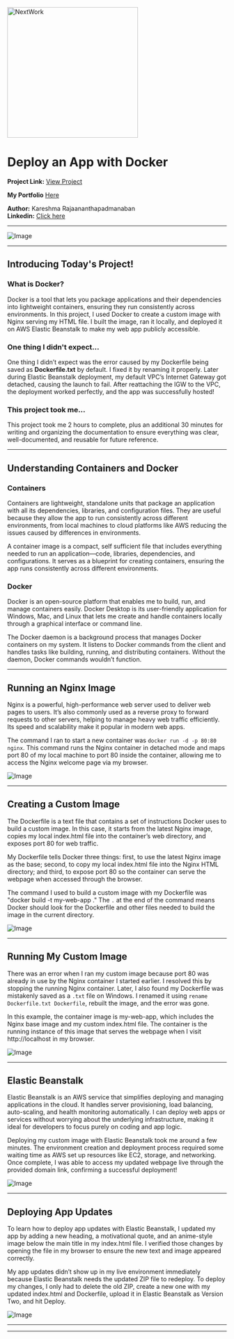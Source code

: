 <img src="https://cdn.prod.website-files.com/677c400686e724409a5a7409/6790ad949cf622dc8dcd9fe4_nextwork-logo-leather.svg" alt="NextWork" width="300" />

# Deploy an App with Docker

**Project Link:** [View Project](http://learn.nextwork.org/projects/aws-compute-eb)

**My Portfolio** [Here](https://learn.nextwork.org/easygoing_white_heroic_bilberry/portfolio)


**Author:** Kareshma Rajaananthapadmanaban  
**Linkedin:** [Click here](https://www.linkedin.com/in/kareshma-rajaananthapadmanaban/)

---

![Image](http://learn.nextwork.org/easygoing_white_heroic_bilberry/uploads/aws-compute-eb_c4df13c84)

---

## Introducing Today's Project!

### What is Docker?

Docker is a tool that lets you package applications and their dependencies into lightweight containers, ensuring they run consistently across environments. In this project, I used Docker to create a custom image with Nginx serving my HTML file. I built the image, ran it locally, and deployed it on AWS Elastic Beanstalk to make my web app publicly accessible.

### One thing I didn't expect...

One thing I didn’t expect was the error caused by my Dockerfile being saved as **Dockerfile.txt** by default. I fixed it by renaming it properly. Later during Elastic Beanstalk deployment, my default VPC’s Internet Gateway got detached, causing the launch to fail. After reattaching the IGW to the VPC, the deployment worked perfectly, and the app was successfully hosted!

### This project took me...

This project took me 2 hours to complete, plus an additional 30 minutes for writing and organizing the documentation to ensure everything was clear, well-documented, and reusable for future reference.


---

## Understanding Containers and Docker

### Containers

Containers are lightweight, standalone units that package an application with all its dependencies, libraries, and configuration files. They are useful because they allow the app to run consistently across different environments, from  local machines to cloud platforms like AWS reducing the issues caused by differences in environments.

A container image is a compact, self sufficient file that includes everything needed to run an application—code, libraries, dependencies, and configurations. It serves as a blueprint for creating containers, ensuring the app runs consistently across different environments.


### Docker

Docker is an open-source platform that enables me to build, run, and manage containers easily. Docker Desktop is its user-friendly application for Windows, Mac, and Linux that lets me create and handle containers locally through a graphical interface or command line.

The Docker daemon is a background process that manages Docker containers on my system. It listens to Docker commands from the client and handles tasks like building, running, and distributing containers. Without the daemon, Docker commands wouldn’t function.

---

## Running an Nginx Image

Nginx is a powerful, high-performance web server used to deliver web pages to users. It’s also commonly used as a reverse proxy to forward requests to other servers, helping to manage heavy web traffic efficiently. Its speed and scalability make it popular in modern web apps.

The command I ran to start a new container was `docker run -d -p 80:80 nginx`. This command runs the Nginx container in detached mode and maps port 80 of my local machine to port 80 inside the container, allowing me to access the Nginx welcome page via my browser.

![Image](http://learn.nextwork.org/easygoing_white_heroic_bilberry/uploads/aws-compute-eb_6245f5bb10)

---

## Creating a Custom Image

The Dockerfile is a text file that contains a set of instructions Docker uses to build a custom image. In this case, it starts from the latest Nginx image, copies my local index.html file into the container’s web directory, and exposes port 80 for web traffic.

My Dockerfile tells Docker three things: first, to use the latest Nginx image as the base; second, to copy my local index.html file into the Nginx HTML directory; and third, to expose port 80 so the container can serve the webpage when accessed through the browser.

The command I used to build a custom image with my Dockerfile was "docker build -t my-web-app ." The `.` at the end of the command means Docker should look for the Dockerfile and other files needed to build the image in the current directory.


![Image](http://learn.nextwork.org/easygoing_white_heroic_bilberry/uploads/aws-compute-eb_4c741d1913)

---

## Running My Custom Image

There was an error when I ran my custom image because port 80 was already in use by the Nginx container I started earlier. I resolved this by stopping the running Nginx container. Later, I also found my Dockerfile was mistakenly saved as a `.txt` file on Windows. I renamed it using `rename Dockerfile.txt Dockerfile`, rebuilt the image, and the error was gone.


In this example, the container image is my-web-app, which includes the Nginx base image and my custom index.html file. The container is the running instance of this image that serves the webpage when I visit http://localhost in my browser.

![Image](http://learn.nextwork.org/easygoing_white_heroic_bilberry/uploads/aws-compute-eb_74b5c3d619)

---

## Elastic Beanstalk

Elastic Beanstalk is an AWS service that simplifies deploying and managing applications in the cloud. It handles server provisioning, load balancing, auto-scaling, and health monitoring automatically. I can deploy web apps or services without worrying about the underlying infrastructure, making it ideal for developers to focus purely on coding and app logic.

Deploying my custom image with Elastic Beanstalk took me around a few minutes. The environment creation and deployment process required some waiting time as AWS set up resources like EC2, storage, and networking. Once complete, I was able to access my updated webpage live through the provided domain link, confirming a successful deployment!

![Image](http://learn.nextwork.org/easygoing_white_heroic_bilberry/uploads/aws-compute-eb_26d5573b23)

---

## Deploying App Updates

To learn how to deploy app updates with Elastic Beanstalk, I updated my app by adding a new heading, a motivational quote, and an anime-style image below the main title in my index.html file. I verified those changes by opening the file in my browser to ensure the new text and image appeared correctly.


My app updates didn’t show up in my live environment immediately because Elastic Beanstalk needs the updated ZIP file to redeploy. To deploy my changes, I only had to delete the old ZIP, create a new one with my updated index.html and Dockerfile, upload it in Elastic Beanstalk as Version Two, and hit Deploy.


![Image](http://learn.nextwork.org/easygoing_white_heroic_bilberry/uploads/aws-compute-eb_5b7034684)

---

---
